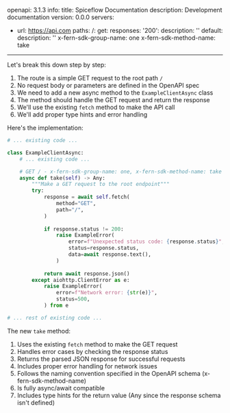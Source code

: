 openapi: 3.1.3
info:
  title: Spiceflow Documentation
  description: Development documentation
  version: 0.0.0
servers:
  - url: https://api.com
paths:
  /:
    get:
      responses:
        '200':
          description: ''
        default:
          description: ''
      x-fern-sdk-group-name: one
      x-fern-sdk-method-name: take

---
Let's break this down step by step:

1. The route is a simple GET request to the root path `/`
2. No request body or parameters are defined in the OpenAPI spec
3. We need to add a new async method to the `ExampleClientAsync` class
4. The method should handle the GET request and return the response
5. We'll use the existing `fetch` method to make the API call
6. We'll add proper type hints and error handling

Here's the implementation:

```python:client.py
# ... existing code ...

class ExampleClientAsync:
    # ... existing code ...

    # GET / - x-fern-sdk-group-name: one, x-fern-sdk-method-name: take
    async def take(self) -> Any:
        """Make a GET request to the root endpoint"""
        try:
            response = await self.fetch(
                method="GET",
                path="/",
            )
            
            if response.status != 200:
                raise ExampleError(
                    error=f"Unexpected status code: {response.status}",
                    status=response.status,
                    data=await response.text(),
                )
                
            return await response.json()
        except aiohttp.ClientError as e:
            raise ExampleError(
                error=f"Network error: {str(e)}",
                status=500,
            ) from e

# ... rest of existing code ...
```

The new `take` method:
1. Uses the existing `fetch` method to make the GET request
2. Handles error cases by checking the response status
3. Returns the parsed JSON response for successful requests
4. Includes proper error handling for network issues
5. Follows the naming convention specified in the OpenAPI schema (x-fern-sdk-method-name)
6. Is fully async/await compatible
7. Includes type hints for the return value (Any since the response schema isn't defined)